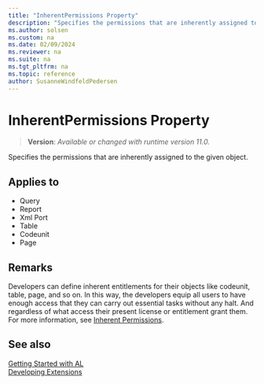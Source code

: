 ```yaml
---
title: "InherentPermissions Property"
description: "Specifies the permissions that are inherently assigned to the given object."
ms.author: solsen
ms.custom: na
ms.date: 02/09/2024
ms.reviewer: na
ms.suite: na
ms.tgt_pltfrm: na
ms.topic: reference
author: SusanneWindfeldPedersen
---
```

[//]: # (START>DO_NOT_EDIT)
[//]: # (IMPORTANT:Do not edit any of the content between here and the END>DO_NOT_EDIT.)
[//]: # (Any modifications should be made in the .xml files in the ModernDev repo.)
# InherentPermissions Property
> **Version**: _Available or changed with runtime version 11.0._

Specifies the permissions that are inherently assigned to the given object.

## Applies to
-   Query
-   Report
-   Xml Port
-   Table
-   Codeunit
-   Page

[//]: # (IMPORTANT: END>DO_NOT_EDIT)

## Remarks

Developers can define inherent entitlements for their objects like codeunit, table, page, and so on. In this way, the developers equip all users to have enough access that they can carry out essential tasks without any halt. And regardless of what access their present license or entitlement grant them. For more information, see [Inherent Permissions](../devenv-inherent-permissions.md).

## See also

[Getting Started with AL](../devenv-get-started.md)  
[Developing Extensions](../devenv-dev-overview.md)  